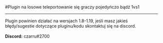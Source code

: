 #Plugin na losowe teleportowanie się graczy pojedyńczo bądź 1vs1
<hr>
Plugin powinien działać na wersjach 1.8-1.19, jeśli masz jakieś błędy/sugestie dotyczące pluginu/kodu skontaktuj się na discord.<br>
<br>
<strong>Discord:</strong> czarru#2700<br>
